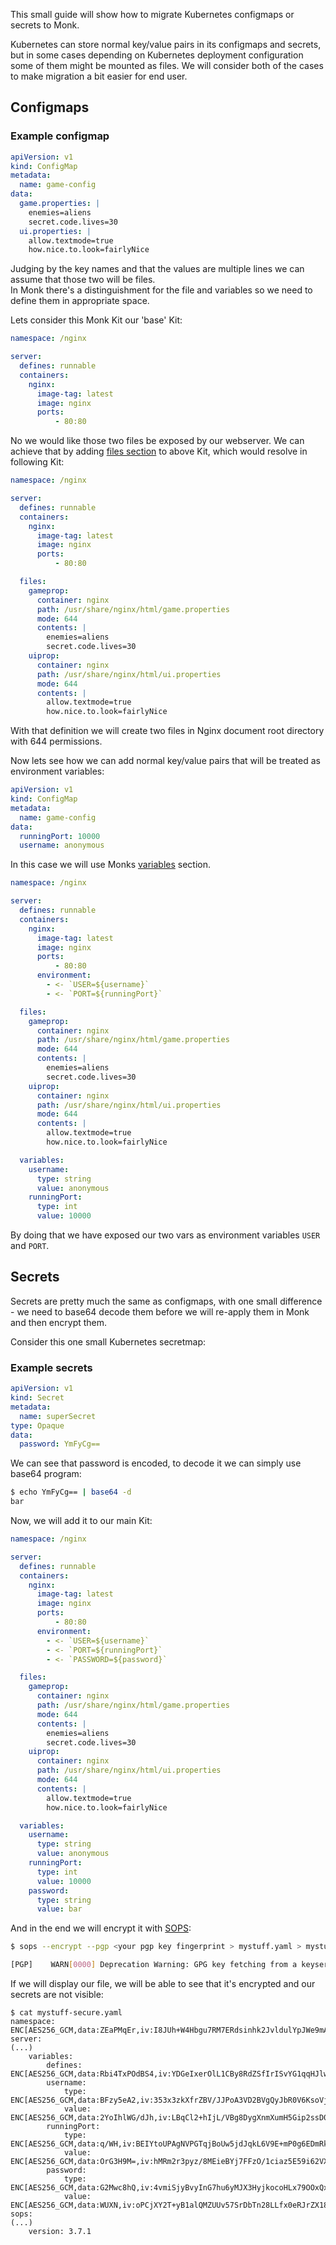 This small guide will show how to migrate Kubernetes configmaps or secrets to Monk.

Kubernetes can store normal key/value pairs in its configmaps and secrets, but in some cases depending on Kubernetes deployment configuration some of them might be mounted as files. We will consider both of the cases to make migration a bit easier for end user.  

## Configmaps

### Example configmap

```yaml
apiVersion: v1
kind: ConfigMap
metadata:
  name: game-config
data:
  game.properties: |
    enemies=aliens
    secret.code.lives=30    
  ui.properties: |
    allow.textmode=true
    how.nice.to.look=fairlyNice
```

Judging by the key names and that the values are multiple lines we can assume that those two will be files.  
In Monk there's a distinguishment for the file and variables so we need to define them in appropriate space.  

Lets consider this Monk Kit our 'base' Kit:

```yaml
namespace: /nginx

server:
  defines: runnable
  containers:
    nginx:
      image-tag: latest
      image: nginx
      ports:
          - 80:80
```

No we would like those two files be exposed by our webserver. We can achieve that by adding [files section](/monkscript/yaml/runnables/#files) to above Kit, which would resolve in following Kit:

```yaml
namespace: /nginx

server:
  defines: runnable
  containers:
    nginx:
      image-tag: latest
      image: nginx
      ports:
          - 80:80

  files:
    gameprop:
      container: nginx
      path: /usr/share/nginx/html/game.properties
      mode: 644
      contents: |
        enemies=aliens
        secret.code.lives=30
    uiprop:
      container: nginx
      path: /usr/share/nginx/html/ui.properties
      mode: 644
      contents: |
        allow.textmode=true
        how.nice.to.look=fairlyNice
```

With that definition we will create two files in Nginx document root directory with 644 permissions.  

Now lets see how we can add normal key/value pairs that will be treated as environment variables:

```yaml
apiVersion: v1
kind: ConfigMap
metadata:
  name: game-config
data:
  runningPort: 10000
  username: anonymous
```

In this case we will use Monks [variables](/monkscript/yaml/groups/#variables) section.

```yaml
namespace: /nginx

server:
  defines: runnable
  containers:
    nginx:
      image-tag: latest
      image: nginx
      ports:
          - 80:80
      environment:
        - <- `USER=${username}`
        - <- `PORT=${runningPort}`

  files:
    gameprop:
      container: nginx
      path: /usr/share/nginx/html/game.properties
      mode: 644
      contents: |
        enemies=aliens
        secret.code.lives=30
    uiprop:
      container: nginx
      path: /usr/share/nginx/html/ui.properties
      mode: 644
      contents: |
        allow.textmode=true
        how.nice.to.look=fairlyNice

  variables:
    username:
      type: string
      value: anonymous
    runningPort:
      type: int
      value: 10000
```

By doing that we have exposed our two vars as environment variables `USER` and `PORT`.

## Secrets

Secrets are pretty much the same as configmaps, with one small difference - we need to base64 decode them before we will re-apply them in Monk and then encrypt them.  

Consider this one small Kubernetes secretmap:

### Example secrets

```yaml
apiVersion: v1
kind: Secret
metadata:
  name: superSecret
type: Opaque
data:
  password: YmFyCg==
```

We can see that password is encoded, to decode it we can simply use base64 program:  

```bash
$ echo YmFyCg== | base64 -d
bar
```

Now, we will add it to our main Kit:  
```yaml
namespace: /nginx

server:
  defines: runnable
  containers:
    nginx:
      image-tag: latest
      image: nginx
      ports:
          - 80:80
      environment:
        - <- `USER=${username}`
        - <- `PORT=${runningPort}`
        - <- `PASSWORD=${password}`

  files:
    gameprop:
      container: nginx
      path: /usr/share/nginx/html/game.properties
      mode: 644
      contents: |
        enemies=aliens
        secret.code.lives=30
    uiprop:
      container: nginx
      path: /usr/share/nginx/html/ui.properties
      mode: 644
      contents: |
        allow.textmode=true
        how.nice.to.look=fairlyNice

  variables:
    username:
      type: string
      value: anonymous
    runningPort:
      type: int
      value: 10000
    password:
      type: string
      value: bar
```

And in the end we will encrypt it with [SOPS](/guides/passing-secrets/):

```bash
$ sops --encrypt --pgp <your pgp key fingerprint > mystuff.yaml > mystuff-secure.yaml

[PGP]    WARN[0000] Deprecation Warning: GPG key fetching from a keyserver within sops will be removed in a future version of sops. See https://github.com/mozilla/sops/issues/727 for more information.
```

If we will display our file, we will be able to see that it's encrypted and our secrets are not visible:

```
$ cat mystuff-secure.yaml
namespace: ENC[AES256_GCM,data:ZEaPMqEr,iv:I8JUh+W4Hbgu7RM7ERdsinhk2JvldulYpJWe9mAyFic=,tag:1qLvHCVdT4vaTr/Yze/U8A==,type:str]
server:
(...)
    variables:
        defines: ENC[AES256_GCM,data:Rbi4TxPOdBS4,iv:YDGeIxerOlL1CBy8RdZSfIrISvYG1qqHJlwouxccF+M=,tag:uWzf4NoJtzHOIB+SSRNUgA==,type:str]
        username:
            type: ENC[AES256_GCM,data:BFzy5eA2,iv:353x3zkXfrZBV/JJPoA3VD2BVgQyJbR0V6KsoVjQsHY=,tag:3JJMYtNhGF7nVFGgVROA/Q==,type:str]
            value: ENC[AES256_GCM,data:2YoIhlWG/dJh,iv:LBqCl2+hIjL/VBg8DygXnmXumH5Gip2ssD0H7W3mXtg=,tag:KKMoTlPMwn1pY07GfFUSzQ==,type:str]
        runningPort:
            type: ENC[AES256_GCM,data:q/WH,iv:BEIYtoUPAgNVPGTqjBoUw5jdJqkL6V9E+mP0g6EDmRk=,tag:3knwbKF1fUsNRYuPVFz0vw==,type:str]
            value: ENC[AES256_GCM,data:OrG3H9M=,iv:hMRm2r3pyz/8MEieBYj7FFzO/1ciaz5E59i62VX5Dv4=,tag:DHSWQtglPAFSG633sVrsBQ==,type:int]
        password:
            type: ENC[AES256_GCM,data:G2Mwc8hQ,iv:4vmiSjyBvyInG7hu6yMJX3HyjkocoHLx79OOxQxZGoE=,tag:yl8IeNUrr4RzauITQ92aLQ==,type:str]
            value: ENC[AES256_GCM,data:WUXN,iv:oPCjXY2T+yB1alQMZUUv57SrDbTn28LLfx0eRJrZX18=,tag:AGEQ1oK4rv8pO3X75oDtYg==,type:str]
sops:
(...)
    version: 3.7.1
```

